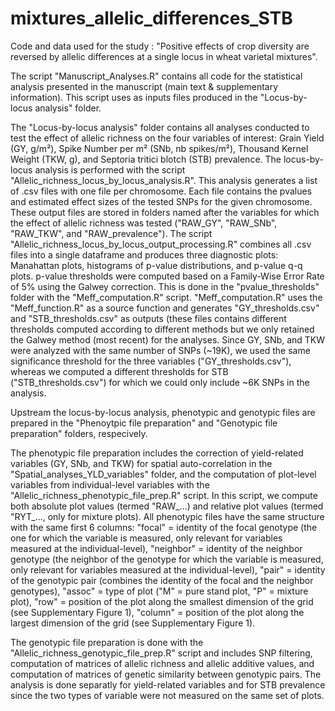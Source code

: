 # mixtures_allelic_differences_STB

Code and data used for the study : "Positive effects of crop diversity are reversed by allelic differences at a single locus in wheat varietal mixtures".

The script "Manuscript_Analyses.R" contains all code for the statistical analysis presented in the manuscript (main text & supplementary information). This script uses as inputs files produced in the "Locus-by-locus analysis" folder.

The "Locus-by-locus analysis" folder contains all analyses conducted to test the effect of allelic richness on the four variables of interest: Grain Yield (GY, g/m²), Spike Number per m² (SNb, nb spikes/m²), Thousand Kernel Weight (TKW, g), and Septoria tritici blotch (STB) prevalence. The locus-by-locus analysis is performed with the script "Allelic_richness_locus_by_locus_analysis.R". This analysis generates a list of .csv files with one file per chromosome. Each file contains the pvalues and estimated effect sizes of the tested SNPs for the given chromosome. These output files are stored in folders named after the variables for which the effect of allelic richness was tested ("RAW_GY", "RAW_SNb", "RAW_TKW", and "RAW_prevalence"). The script "Allelic_richness_locus_by_locus_output_processing.R" combines all .csv files into a single dataframe and produces three diagnostic plots: Manahattan plots, histograms of p-value distributions, and p-value q-q plots. p-value thresholds were computed based on a Family-Wise Error Rate of 5% using the Galwey correction. This is done in the "pvalue_thresholds" folder with the "Meff_computation.R" script. "Meff_computation.R" uses the "Meff_function.R" as a source function and generates "GY_thresholds.csv" and "STB_thresholds.csv" as outputs (these files contains different thresholds computed according to different methods but we only retained the Galwey method (most recent) for the analyses. Since GY, SNb, and TKW were analyzed with the same number of SNPs (~19K), we used the same significance threshold for the three variables ("GY_thresholds.csv"), whereas we computed a different thresholds for STB ("STB_thresholds.csv") for which we could only include ~6K SNPs in the analysis. 

Upstream the locus-by-locus analysis, phenotypic and genotypic files are prepared in the "Phenoytpic file preparation" and "Genotypic file preparation" folders, respecively. 

The phenotypic file preparation includes the correction of yield-related variables (GY, SNb, and TKW) for spatial auto-correlation in the "Spatial_analyses_YLD_variables" folder, and the computation of plot-level variables from individual-level variables with the "Allelic_richness_phenotypic_file_prep.R" script. In this script, we compute both absolute plot values (termed "RAW_...) and relative plot values (termed "RYT_..., only for mixture plots). All phenotypic files have the same structure with the same first 6 columns: "focal" = identity of the focal genotype (the one for which the variable is measured, only relevant for variables measured at the individual-level), "neighbor" = identity of the neighbor genotype (the neighbor of the genotype for which the variable is measured, only relevant for variables measured at the individual-level), "pair" = identity of the genotypic pair (combines the identity of the focal and the neighbor genotypes), "assoc" = type of plot ("M" = pure stand plot, "P" = mixture plot), "row" = position of the plot along the smallest dimension of the grid (see Supplementary Figure 1), "column" = position of the plot along the largest dimension of the grid (see Supplementary Figure 1).

The genotypic file preparation is done with the "Allelic_richness_genotypic_file_prep.R" script and includes SNP filtering, computation of matrices of allelic richness and allelic additive values, and computation of matrices of genetic similarity between genotypic pairs. The analysis is done separatly for yield-related variables and for STB prevalence since the two types of variable were not measured on the same set of plots. 
